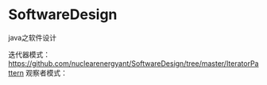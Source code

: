 # SoftwareDesign
java之软件设计

迭代器模式：https://github.com/nuclearenergyant/SoftwareDesign/tree/master/IteratorPattern
观察者模式：
